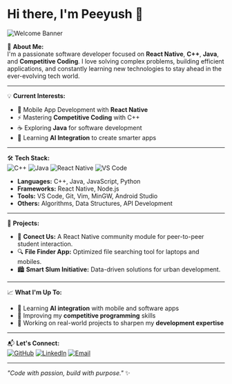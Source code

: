 # Hi there, I'm Peeyush 👋

![Welcome Banner](https://media.giphy.com/media/l3vR85PnGsBwu1PFK/giphy.gif)

🚀 **About Me:**  
I'm a passionate software developer focused on **React Native**, **C++**, **Java**, and **Competitive Coding**. I love solving complex problems, building efficient applications, and constantly learning new technologies to stay ahead in the ever-evolving tech world. 

---

💡 **Current Interests:**  
- 📱 Mobile App Development with **React Native**  
- ⚡ Mastering **Competitive Coding** with C++  
- ☕ Exploring **Java** for software development  
- 🤖 Learning **AI Integration** to create smarter apps  

---

🛠️ **Tech Stack:**  
![C++](https://img.shields.io/badge/C%2B%2B-00599C?style=for-the-badge&logo=c%2B%2B&logoColor=white) 
![Java](https://img.shields.io/badge/Java-ED8B00?style=for-the-badge&logo=java&logoColor=white) 
![React Native](https://img.shields.io/badge/React_Native-20232A?style=for-the-badge&logo=react&logoColor=61DAFB) 
![VS Code](https://img.shields.io/badge/VS_Code-007ACC?style=for-the-badge&logo=visual-studio-code&logoColor=white)

- **Languages:** C++, Java, JavaScript, Python  
- **Frameworks:** React Native, Node.js  
- **Tools:** VS Code, Git, Vim, MinGW, Android Studio  
- **Others:** Algorithms, Data Structures, API Development  

---

🌟 **Projects:**  
- 🚀 **Conect Us:** A React Native community module for peer-to-peer student interaction.  
- 🔍 **File Finder App:** Optimized file searching tool for laptops and mobiles.  
- 🏙️ **Smart Slum Initiative:** Data-driven solutions for urban development.  

---

📈 **What I'm Up To:**  
- 🌱 Learning **AI integration** with mobile and software apps  
- 🚀 Improving my **competitive programming** skills  
- 💼 Working on real-world projects to sharpen my **development expertise**  

---

📬 **Let's Connect:**  
[![GitHub](https://img.shields.io/badge/GitHub-100000?style=for-the-badge&logo=github&logoColor=white)](https://github.com/peeyush6) 
[![LinkedIn](https://img.shields.io/badge/LinkedIn-0A66C2?style=for-the-badge&logo=linkedin&logoColor=white)](https://www.linkedin.com/in/your-profile) 
[![Email](https://img.shields.io/badge/Email-D14836?style=for-the-badge&logo=gmail&logoColor=white)](mailto:your-email@example.com)

---

*"Code with passion, build with purpose."* ✨
